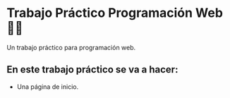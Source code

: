 # Trabajo Práctico Programación Web 👨‍💻

Un trabajo práctico para programación web.

## En este trabajo práctico se va a hacer:
* Una página de inicio.

